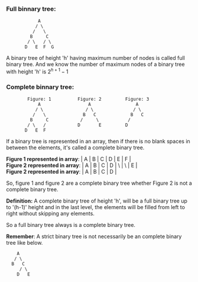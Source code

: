 ### Full binnary tree:
```
            A    
           / \   
          /   \  
         B     C 
        / \   / \
       D   E  F  G
```
A binary tree of height 'h' having maximum number of nodes is called full binary tree. And we know the number of maximum nodes of a binary tree with height 'h' is $2^{h+1} - 1$

### Complete binnary tree:
```
        Figure: 1          Figure: 2         Figure: 3
            A                  A                 A
           / \                / \               / \
          /   \              B   C             B   C
         B     C            /     \           /
        / \   /            D       E         D 
       D   E  F  
```
If a binary tree is represented in an array, then if there is no blank spaces in between the elements, it's called a complete binary tree.

**Figure 1 represented in array**:  | A | B | C | D | E | F | <br/>
**Figure 2 represented in array**:  | A | B | C | D | \ | \ | E | <br/>
**Figure 2 represented in array**:  | A | B | C | D |

So, figure 1 and figure 2 are a complete binary tree whether Figure 2 is not a complete binary tree.

**Definition:** A complete binary tree of height 'h', will be a full binary tree up to '(h-1)' height and in the last level, the elements will be filled from left to right without skipping any elements.

So a full binary tree always is a complete binary tree.

**Remember**: A strict binary tree is not necessarily be an complete binary tree like below.
```
    A    
   / \   
  B   C 
     / \
    D   E
```